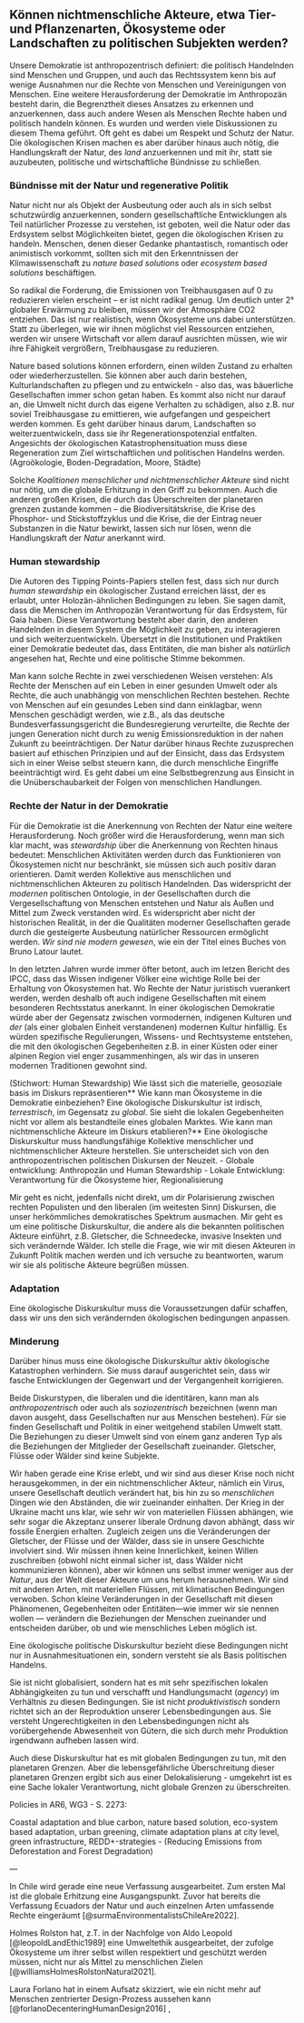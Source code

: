 ## Können nichtmenschliche Akteure, etwa Tier- und Pflanzenarten, Ökosysteme oder Landschaften zu politischen Subjekten werden?


Unsere Demokratie ist anthropozentrisch definiert: die politisch Handelnden sind Menschen und Gruppen, und auch das Rechtssystem kenn bis auf wenige Ausnahmen nur die Rechte von Menschen und Vereinigungen von Menschen. Eine weitere Herausforderung der Demokratie im Anthropozän besteht darin, die Begrenztheit dieses Ansatzes zu erkennen und anzuerkennen, dass auch andere Wesen als Menschen Rechte haben und politisch handeln können. Es wurden und werden  viele Diskussionen zu diesem Thema geführt. Oft geht es dabei um Respekt und Schutz der Natur. Die ökologischen Krisen machen es aber darüber hinaus auch nötig, die Handlungskraft der Natur, des *land* anzuerkennen und mit ihr, statt sie auzubeuten, politische und wirtschaftliche Bündnisse zu schließen.

### Bündnisse mit der Natur und regenerative Politik

Natur nicht nur als Objekt der Ausbeutung oder auch als in sich selbst schutzwürdig anzuerkennen, sondern gesellschaftliche Entwicklungen als Teil natürlicher Prozesse zu verstehen, ist geboten, weil die Natur oder das Erdsystem selbst Möglichkeiten bietet, gegen die ökologischen Krisen zu handeln. Menschen, denen dieser Gedanke phantastisch, romantisch oder animistisch vorkommt, sollten sich mit den Erkenntnissen der Klimawissenschaft zu *nature based solutions* oder *ecosystem based solutions* beschäftigen. 

So radikal die Forderung, die Emissionen von Treibhausgasen auf 0 zu reduzieren vielen erscheint – er ist nicht radikal genug. Um deutlich unter 2° globaler Erwärmung zu bleiben, müssen wir der Atmosphäre CO2 entziehen. Das ist nur realistisch, wenn Ökosysteme uns dabei unterstützen. Statt zu überlegen, wie wir ihnen möglichst viel Ressourcen entziehen, werden wir unsere Wirtschaft vor allem darauf ausrichten müssen, wie wir ihre Fähigkeit vergrößern, Treibhausgase zu reduzieren.

Nature based solutions können erfordern, einen wilden Zustand zu erhalten oder wiederherzustellen. Sie können aber auch darin bestehen, Kulturlandschaften zu pflegen und zu entwickeln - also das, was bäuerliche Gesellschaften immer schon getan haben. Es kommt also nicht nur darauf an, die Umwelt nicht durch das eigene Verhalten zu schädigen, also z.B. nur soviel Treibhausgase zu emittieren, wie aufgefangen und gespeichert werden kommen. Es geht darüber hinaus darum, Landschaften so weiterzuentwickeln, dass sie ihr Regenerationspotenzial entfalten. Angesichts der ökologischen Katastrophensituation muss diese Regeneration zum Ziel wirtschaftlichen und politischen Handelns werden.  (Agroökologie, Boden-Degradation, Moore, Städte)

Solche *Koalitionen menschlicher und nichtmenschlicher Akteure* sind nicht nur nötig, um die globale Erhitzung in den Griff zu bekommen. Auch die anderen großen Krisen, die durch das Überschreiten der planetaren grenzen zustande kommen – die Biodiversitätskrise, die Krise des Phosphor- und Stickstoffzyklus und die Krise, die der Eintrag neuer Substanzen in die Natur bewirkt, lassen sich nur lösen, wenn die Handlungskraft der *Natur* anerkannt wird. 

### Human stewardship

Die Autoren des Tipping Points-Papiers stellen fest, dass sich nur durch *human stewardship* ein ökologischer Zustand erreichen lässt, der es erlaubt, unter Holozän-ähnlichen Bedingungen zu leben. Sie sagen damit, dass die Menschen im Anthropozän Verantwortung für das Erdsystem, für Gaia haben. Diese Verantwortung besteht aber darin, den anderen Handelnden in diesem System die Möglichkeit zu geben, zu interagieren und sich weiterzuentwickeln. Übersetzt in die Institutionen und Praktiken einer Demokratie bedeutet das, dass Entitäten, die man bisher als *natürlich* angesehen hat, Rechte und eine politische Stimme bekommen. 

Man kann solche Rechte in zwei verschiedenen Weisen verstehen: Als Rechte der Menschen auf ein Leben in einer gesunden Umwelt oder als Rechte, die auch unabhängig von menschlichen Rechten bestehen. Rechte von Menschen auf ein gesundes Leben sind dann einklagbar, wenn Menschen geschädigt werden, wie z.B., als das deutsche Bundesverfassungsgericht die Bundesregierung verurteilte, die Rechte der jungen Generation nicht durch zu wenig Emissionsreduktion in der nahen Zukunft zu beeinträchtigen. Der Natur darüber hinaus Rechte zuzusprechen basiert auf ethischen Prinzipien und auf der Einsicht, dass das Erdsystem sich in einer Weise selbst steuern kann, die durch menschliche Eingriffe beeinträchtigt wird. Es geht dabei um eine Selbstbegrenzung aus Einsicht in die Unüberschaubarkeit der Folgen von menschlichen Handlungen. 

### Rechte der Natur in der Demokratie

Für die Demokratie ist die Anerkennung von Rechten der Natur eine weitere Herausforderung. Noch größer wird die Herausforderung, wenn man sich klar macht, was *stewardship* über die Anerkennung von Rechten hinaus bedeutet: Menschlichen Aktivitäten werden durch das Funktionieren von Ökosystemen nicht nur beschränkt, sie müssen sich auch positiv daran orientieren. Damit werden Kollektive aus menschlichen und nichtmenschlichen Akteuren zu politisch Handelnden. Das widerspricht der *modernen* politischen Ontologie, in der Gesellschaften durch die Vergesellschaftung von Menschen entstehen und Natur als Außen und Mittel zum Zweck verstanden wird. Es widerspricht aber nicht der historischen Realität, in der die Qualitäten moderner Gesellschaften gerade durch die gesteigerte Ausbeutung natürlicher Ressourcen ermöglicht werden. *Wir sind nie modern gewesen*, wie ein der Titel eines Buches von Bruno Latour lautet.

In den letzten Jahren wurde immer öfter betont, auch im letzen Bericht des IPCC, dass das Wissen indigener Völker eine wichtige Rolle bei der Erhaltung von Ökosystemen hat. Wo Rechte der Natur juristisch vuerankert werden, werden deshalb oft auch indigene Gesellschaften mit einem besonderen Rechtsstatus anerkannt. In einer ökologischen Demokratie würde aber der Gegensatz zwischen vormodernen, indigenen Kulturen und *der* (als einer globalen Einheit verstandenen) modernen Kultur hinfällig. Es würden spezifische Regulierungen, Wissens- und Rechtsysteme entstehen, die mit den ökologischen Gegebenheiten z.B. in einer Küsten oder einer alpinen Region viel enger zusammenhingen, als wir das in unseren modernen Traditionen gewohnt sind. 



(Stichwort: Human Stewardship) Wie lässt sich die materielle, geosoziale basis im Diskurs repräsentieren** Wie kann man Ökosysteme in die Demokratie einbeziehen? Eine ökologische Diskurskultur ist irdisch, *terrestrisch*, im Gegensatz zu *global*. Sie sieht die lokalen Gegebenheiten nicht vor allem als bestandteile eines globalen Marktes. Wie kann man nichtmenschliche Akteure im Diskurs etablieren?** Eine ökologische Diskurskultur muss handlungsfähige Kollektive menschlicher und nichtmenschlicher Akteure herstellen. Sie unterscheidet sich von den anthropozentrischen politischen Diskursen der Neuzeit.
        - Globale entwicklung: Anthropozän und Human Stewardship
        - Lokale Entwicklung:  Verantwortung für die Ökosysteme hier, Regionalisierung

Mir geht es nicht, jedenfalls nicht direkt, um dir Polarisierung zwischen rechten Populisten und den liberalen (im weitesten Sinn) Diskursen, die unser herkömmliches demokratisches Spektrum ausmachen. Mir geht es um eine politische Diskurskultur, die andere als die bekannten politischen Akteure einführt, z.B. Gletscher, die Schneedecke, invasive Insekten und sich verändernde Wälder. Ich stelle die Frage, wie wir mit diesen Akteuren in Zukunft Politik machen werden und ich versuche zu beantworten, warum wir sie als politische Akteure begrüßen müssen. 

### Adaptation

 Eine ökologische Diskurskultur muss die Voraussetzungen dafür schaffen, dass wir uns den sich verändernden ökologischen bedingungen anpassen.

### Minderung

Darüber hinus muss eine ökologische Diskurskultur aktiv ökologische Katastrophen verhindern. Sie muss darauf ausgerichtet sein, dass wir fasche Entwicklungen der Gegenwart und der Vergangenheit korrigieren. 

Beide Diskurstypen, die liberalen und die identitären, kann man als *anthropozentrisch* oder auch als *soziozentrisch* bezeichnen (wenn man davon ausgeht, dass Gesellschaften nur aus Menschen bestehen). Für sie finden Gesellschaft und Politik in einer weitgehend stabilen Umwelt statt. Die Beziehungen zu dieser Umwelt sind von einem ganz anderen Typ als die Beziehungen der Mitglieder der Gesellschaft zueinander. Gletscher, Flüsse oder Wälder sind keine Subjekte. 

Wir haben gerade eine Krise erlebt, und wir sind aus dieser Krise noch nicht herausgekommen, in der ein nichtmenschlicher Akteur, nämlich ein Virus, unsere Gesellschaft deutlich verändert hat, bis hin zu so *menschlichen* Dingen wie den Abständen, die wir zueinander einhalten. Der Krieg in der Ukraine macht uns klar, wie sehr wir von materiellen Flüssen abhängen, wie sehr sogar die Akzeptanz unserer liberale Ordnung davon abhängt, dass wir fossile Energien erhalten. Zugleich zeigen uns die Veränderungen der Gletscher, der Flüsse und der Wälder, dass sie in unsere Geschichte involviert sind. Wir müssen ihnen keine Innerlichkeit, keinen Willen zuschreiben (obwohl nicht einmal sicher ist, dass Wälder nicht kommunizieren können), aber wir können uns selbst immer weniger aus der *Natur*, aus der Welt dieser Akteure um uns herum herausnehmen. Wir sind mit anderen Arten, mit materiellen Flüssen, mit klimatischen Bedingungen verwoben. Schon kleine Veränderungen in der Gesellschaft mit diesen Phänomenen, Gegebenheiten oder Entitäten&mdash;wie immer wir sie nennen wollen &mdash; verändern die Beziehungen der Menschen zueinander und entscheiden darüber, ob und wie menschliches Leben möglich ist. 

Eine ökologische politische Diskurskultur bezieht diese Bedingungen nicht nur in Ausnahmesituationen ein, sondern versteht sie als Basis politischen Handelns. 

Sie ist nicht globalisiert, sondern hat es mit sehr spezifischen lokalen Abhängigkeiten zu tun und verschafft und Handlungsmacht (*agency*) im Verhältnis zu diesen Bedingungen. Sie ist nicht *produktivistisch* sondern richtet sich an der Reproduktion unserer Lebensbedingungen aus. Sie versteht Ungerechtigkeiten in den Lebensbedingungen nicht als vorübergehende Abwesenheit von Gütern, die sich durch mehr Produktion irgendwann aufheben lassen wird. 

Auch diese Diskurskultur hat es mit globalen Bedingungen zu tun, mit den planetaren Grenzen. Aber die lebensgefährliche Überschreitung dieser planetaren Grenzen ergibt sich aus einer Delokalisierung - umgekehrt ist es eine Sache lokaler Verantwortung, nicht globale Grenzen zu überschreiten. 

Policies in AR6, WG3 - S. 2273:

Coastal adaptation and blue carbon, nature based solution, eco-system based adaptation, urban greening, climate adaptation plans at city level, green infrastructure, REDD+-strategies - (Reducing Emissions from Deforestation and Forest Degradation)

— 

In Chile wird gerade eine neue Verfassung ausgearbeitet. Zum ersten Mal ist die globale Erhitzung eine Ausgangspunkt. Zuvor hat bereits die Verfassung Ecuadors der Natur und auch einzelnen Arten umfassende Rechte eingeräumt [@surmaEnvironmentalistsChileAre2022].

Holmes Rolston hat, z.T. in der Nachfolge von Aldo Leopold [@leopoldLandEthic1989] eine Umweltethik ausgearbeitet, der zufolge Ökosysteme um ihrer selbst willen respektiert und geschützt werden müssen, nicht nur als Mittel zu menschlichen Zielen [@williamsHolmesRolstonNatural2021].

Laura Forlano hat in einem Aufsatz skizziert, wie ein nicht mehr auf Menschen zentrierter Design-Prozess aussehen kann [@forlanoDecenteringHumanDesign2016] , 




